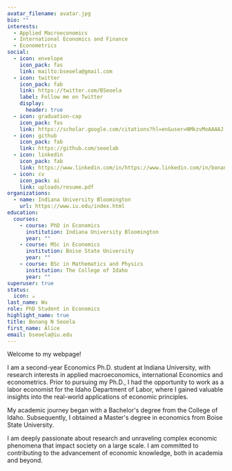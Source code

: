 ```yaml
---
avatar_filename: avatar.jpg
bio: ""
interests:
  - Applied Macroeconomics
  - International Economics and Finance
  - Econometrics
social:
  - icon: envelope
    icon_pack: fas
    link: mailto:bseoela@gmail.com
  - icon: twitter
    icon_pack: fab
    link: https://twitter.com/BSeoela
    label: Follow me on Twitter
    display:
      header: true
  - icon: graduation-cap
    icon_pack: fas
    link: https://scholar.google.com/citations?hl=en&user=NMkzvMoAAAAJ
  - icon: github
    icon_pack: fab
    link: https://github.com/seoelab
  - icon: linkedin
    icon_pack: fab
    link: https://www.linkedin.com/in/https://www.linkedin.com/in/bonang-seoela-2a207794/
  - icon: cv
    icon_pack: ai
    link: uploads/resume.pdf
organizations:
  - name: Indiana University Bloomington
    url: https://www.iu.edu/index.html
education:
  courses:
    - course: PhD in Economics
      institution: Indiana University Bloomington
      year: ""
    - course: MSc in Economics
      institution: Boise State University
      year: ""
    - course: BSc in Mathematics and Physics
      institution: The College of Idaho
      year: ""
superuser: true
status:
  icon: ☕️
last_name: Wu
role: PhD Student in Economics
highlight_name: true
title: Bonang N Seoela
first_name: Alice
email: bseoela@iu.edu
---
```

Welcome to my webpage!

I am a second-year Economics Ph.D. student at Indiana University, with research interests in applied macroeconomics, international Economics and econometrics. Prior to pursuing my Ph.D., I had the opportunity to work as a labor economist for the Idaho Department of Labor, where I gained valuable insights into the real-world applications of economic principles.

My academic journey began with a Bachelor's degree from the College of Idaho. Subsequently, I obtained a Master's degree in economics from Boise State University.

I am deeply passionate about research and unraveling complex economic phenomena that impact society on a large scale. I am committed to contributing to the advancement of economic knowledge, both in academia and beyond.